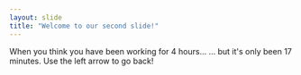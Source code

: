 ```yaml
---
layout: slide
title: "Welcome to our second slide!"
---
```

When you think you have been working for 4 hours... ... but it's only been 17 minutes.
Use the left arrow to go back!
